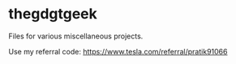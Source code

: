 # thegdgtgeek
Files for various miscellaneous projects.

Use my referral code: https://www.tesla.com/referral/pratik91066
